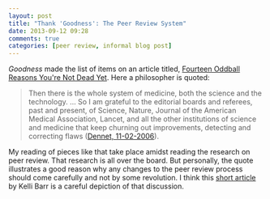 ```yaml
---
layout: post
title: "Thank 'Goodness': The Peer Review System"
date: 2013-09-12 09:28
comments: true
categories: [peer review, informal blog post]
---
```


*Goodness* made the list of items on an article titled, [Fourteen
Oddball Reasons You're Not Dead Yet][1]. Here a philosopher is
quoted:

> Then there is the whole system of medicine, both the science and
> the technology. … So I am grateful to the editorial boards and
> referees, past and present, of Science, Nature, Journal of the
> American Medical Association, Lancet, and all the other
> institutions of science and medicine that keep churning out
> improvements, detecting and correcting flaws ([Dennet,
> 11-02-2006](http://www.edge.org/conversation/thank-goodness)).

My reading of pieces like that take place amidst reading the
research on peer review. That research is all over the board. But
personally, the quote illustrates a good reason why any changes to
the peer review process should come carefully and not by some
revolution. I think this [short
article](http://altmetrics.org/altmetrics12/barr/) by Kelli Barr
is a careful depiction of that discussion.

[1]: http://www.slate.com/articles/health_and_science/science_of_longevity/2013/09/life_saving_inventions_people_and_ideas_cotton_shoes_fluoride_the_clean.html
